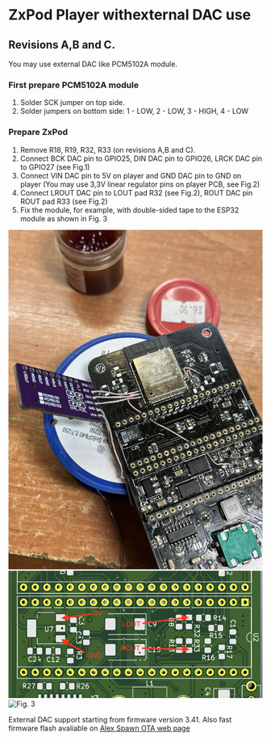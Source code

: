 # ZxPod Player withexternal DAC use
## Revisions A,B and C.

You may use external DAC like PCM5102A module.

### First prepare PCM5102A module

1. Solder SCK jumper on top side.
2. Solder jumpers on bottom side: 1 - LOW, 2 - LOW, 3 - HIGH, 4 - LOW

### Prepare ZxPod
1. Remove R18, R19, R32, R33 (on revisions A,B and C).
2. Connect BCK DAC pin to GPIO25, DIN DAC pin to GPIO26, LRCK DAC pin to GPIO27 (see Fig.1)
3. Connect VIN DAC pin to 5V on player and GND DAC pin to GND on player (You may use 3,3V linear regulator pins on player PCB, see Fig.2)
4. Connect LROUT DAC pin to LOUT pad R32 (see Fig.2), ROUT DAC pin ROUT pad R33 (see Fig.2)
5. Fix the module, for example, with double-sided tape to the ESP32 module as shown in Fig. 3

![Fig. 1](img1.jpg)
![Fig. 2](img2.jpg)
![Fig. 3](img3.jpg)

External DAC support starting from firmware version 3.41.
Also fast firmware flash avaliable on [Alex Spawn OTA web page](https://ota.alexspawn.ru)
